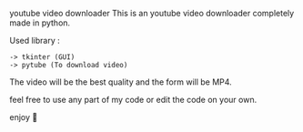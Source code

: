 youtube video downloader
This is an youtube video downloader completely made in python.

Used library :
```
-> tkinter (GUI)
-> pytube (To download video)
```
The video will be the best quality and the form will be MP4.

feel free to use any part of my code or edit the code on your own.

enjoy 🎉
  
